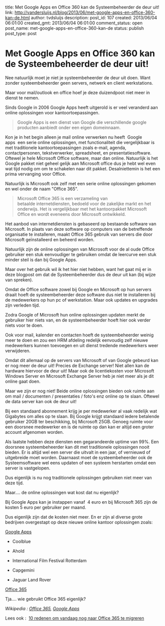 title: Met Google Apps en Office 360 kan de Systeembeheerder de deur uit!
link: http://vandersluijs.nl/blog/2013/06/met-google-apps-en-office-360-kan-de.html
author: tvdsluijs
description: 
post_id: 107
created: 2013/06/04 06:01:00
created_gmt: 2013/06/04 06:01:00
comment_status: open
post_name: met-google-apps-en-office-360-kan-de
status: publish
post_type: post

# Met Google Apps en Office 360 kan de Systeembeheerder de deur uit!

Nee natuurlijk moet je niet je systeembeheerder de deur uit doen. Want zonder systeembeheerder geen servers, netwerk en client werkstations.  
  
Maar voor mail/outlook en office hoef je deze duizendpoot niet meer in dienst te nemen.  
  
Sinds Google in 2006 Google Apps heeft uitgerold is er veel veranderd aan online oplossingen voor kantoortoepassingen.  


> Google Apps is een dienst van Google die verschillende google producten aanbiedt onder een eigen domeinnaam.

  
Kon je in het begin alleen je mail online verwerken nu heeft  Google apps  een serie online oplossingen, met functionaliteit die vergelijkbaar is met traditionele kantoortoepassingen zoals e-mail, agenda, contactpersonen, tekstverwerker, spreadsheet, en presentatiesoftware. Oftewel je hele Microsoft Office software, maar dan online. Natuurlijk is het Google pakket niet geheel gelijk aan Microsoft office dus je hebt wel even wat tijd nodig om om te schakelen naar dit pakket. Desalniettemin is het een prima vervanging voor Office.  
  
Natuurlijk is Microsoft ook zelf met een serie online oplossingen gekomen en wel onder de naam "Office 365".  


> Microsoft Office 365 is een verzameling van betaalde internetdiensten, bedoeld voor de zakelijke markt en het onderwijs. Het is vergelijkbaar met het kantoorpakket Microsoft Office en wordt eveneens door Microsoft ontwikkeld.

  
Het aanbod van internetdiensten is gebaseerd op bestaande software van Microsoft. In plaats van deze software op computers van de betreffende organisatie te installeren, maakt Office 365 gebruik van servers die door Microsoft geïnstalleerd en beheerd worden.  
  
Natuurlijk zijn de online oplossingen van Microsoft voor de al oude Office gebruiker een stuk eenvoudiger te gebruiken omdat de leercurve een stuk minder steil is dan bij Google Apps.  
  
Maar over het gebruik wil ik het hier niet hebben, want het gaat mij er in deze blogpost om dat de Systeembeheerder dus de deur uit kan (bij wijze van spreken).  
  
Omdat de Office software zowel bij Google en Microsoft op hun servers draait hoeft de systeembeheerder deze software dus niet te installeren bij de medewerkers op hun pc of werkstation. Maar ook updates en upgrades zijn verleden tijd.  
  
Zodra Google of Microsoft hun online oplossingen updaten merkt de gebruiker hier niets van, en de systeembeheerder hoeft hier ook verder niets voor te doen.  
  
Ook voor mail, kalender en contacten hoeft de systeembeheerder weinig meer te doen en zou een HRM afdeling redelijk eenvoudig zelf nieuwe medewerkers kunnen toevoegen en uit dienst tredende medewerkers weer verwijderen.  
  
Omdat dit allemaal op de servers van Microsoft of van Google gebeurd kan er nog meer de deur uit! Precies de Exchange server! Niet allen kan de hardware hiervoor de deur uit! Maar ook de licentiekosten voor Microsoft Windows Server en Microsoft Exchange Server heb je niet meer als je dit online gaat doen.  
  
Maar we zijn er nog niet! Beide online oplossingen bieden ook ruimte aan om mail / documenten / presentaties / foto's enz online op te slaan. Oftewel de data server kan ook de deur uit!  
  
Bij een standaard abonnement krijg je per medewerker al vaak redelijk wat Gigabytes om alles op te slaan. Bij Google krijgt standaard iedere betalende gebruiker 20GB ter beschikking, bij Microsoft 25GB. Genoeg ruimte voor een doorsnee medewerker en is de ruimte op dan kan er altijd een groter account afgenomen worden.  
  
Als laatste hebben deze diensten een gegarandeerde uptime van 99%. Een doorsnee systeembeheerder kan dit met traditionele oplossingen nooit bieden. Er is altijd wel een server die uitvalt in een jaar, of vernieuwd of uitgebreide moet worden. Daarnaast moet de systeembeheerder ook de Systeemsoftware wel eens updaten of een systeem herstarten omdat een server is vastgelopen.  
  
Dus eigenlijk is nu nog traditionele oplossingen gebruiken niet meer van deze tijd.  
  
Maar.... de online oplossingen wat kost dat nu eigenlijk?  
  
Bij Google Apps kan je instappen vanaf  4 euro en bij Microsoft 365 zijn de kosten 5 euro per gebruiker per maand.  
  
Dus eigenlijk zijn dat de kosten niet meer. En er zijn al diverse grote bedrijven overgestapt op deze nieuwe online kantoor oplossingen zoals:  
  
[Google Apps](http://www.google.com/apps/intl/nl/customers/)  


  

  * Coolblue
  

  * Ahold
  

  * International Film Festival Rotterdam
  

  * Capgemini
  

  * Jaguar Land Rover
  
  
[Office 365](http://office.microsoft.com/nl-nl/business/wat-is-office-365-voor-bedrijven-FX102997580.aspx)  
  
Tja.... wie gebruikt Office 365 eigenlijk?  
  
_Wikipedia : [Office 365](http://nl.wikipedia.org/wiki/Office_365), [Google Apps](http://nl.wikipedia.org/wiki/Google_Apps)_  
  
Lees ook :  [10 redenen om vandaag nog naar Office 365 te migreren](http://www.dutchcowboys.nl/microsoft/27870)